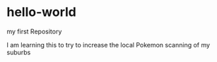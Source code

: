 # hello-world
my first Repository

I am learning this to try to increase the local Pokemon scanning of my suburbs

